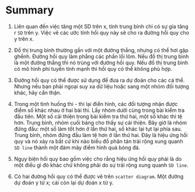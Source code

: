 # Summary

1. Liên quan đến việc tăng một SD trên x, tính trung bình chỉ có sự gia tăng r `SD` trên y. Việc vẽ các ước tính hồi quy này sẽ cho ra đường hồi quy cho y trên x.

2. Đồ thị trung bình thường gần với một đường thẳng, nhưng có thể hơi gập ghềnh. Đường hồi quy làm phẳng các phần lồi lõm. Nếu đồ thị trung bình là một đường thẳng thì nó trùng với đường hồi quy. Nếu đồ thị trung bình có mô hình phi tuyến tính mạnh thì hồi quy có thể không phù hợp.

3. Đường hồi quy có thể được sử dụng để đưa ra dự đoán cho các cá thể. Nhưng nếu bạn phải ngoại suy xa dữ liệu hoặc sang một nhóm đối tượng khác, hãy cẩn thận.

4. Trong một tình huống thi - thi lại điển hình, các đối tượng nhận được điểm số khác nhau ở hai bài thi. Lấy nhóm dưới cùng trong bài kiểm tra đầu tiên. Một số cải thiện trong bài kiểm tra thứ hai, một số khác thì tệ hơn. Trung bình, nhóm cuối bảng cho thấy sự cải thiện. Bây giờ là nhóm đứng đầu: một số làm tốt hơn ở lần thứ hai, số khác lại tụt lại phía sau. Trung bình, nhóm đứng đầu làm tệ hơn ở lần thứ hai. Đây là hiệu ứng hồi quy và nó xảy ra bất cứ khi nào biểu đồ phân tán trải rộng xung quanh `SD line` thành một đám mây điểm hình quả bóng đá.

5. Ngụy biện hồi quy bao gồm việc cho rằng hiệu ứng hồi quy phải là do một điều gì đó khác chứ không phải do sự trải rộng xung quanh `SD line`.

6. Có hai đường hồi quy có thể được vẽ trên `scatter diagram`. Một đường dự đoán y từ x; cái còn lại dự đoán x từ y.
